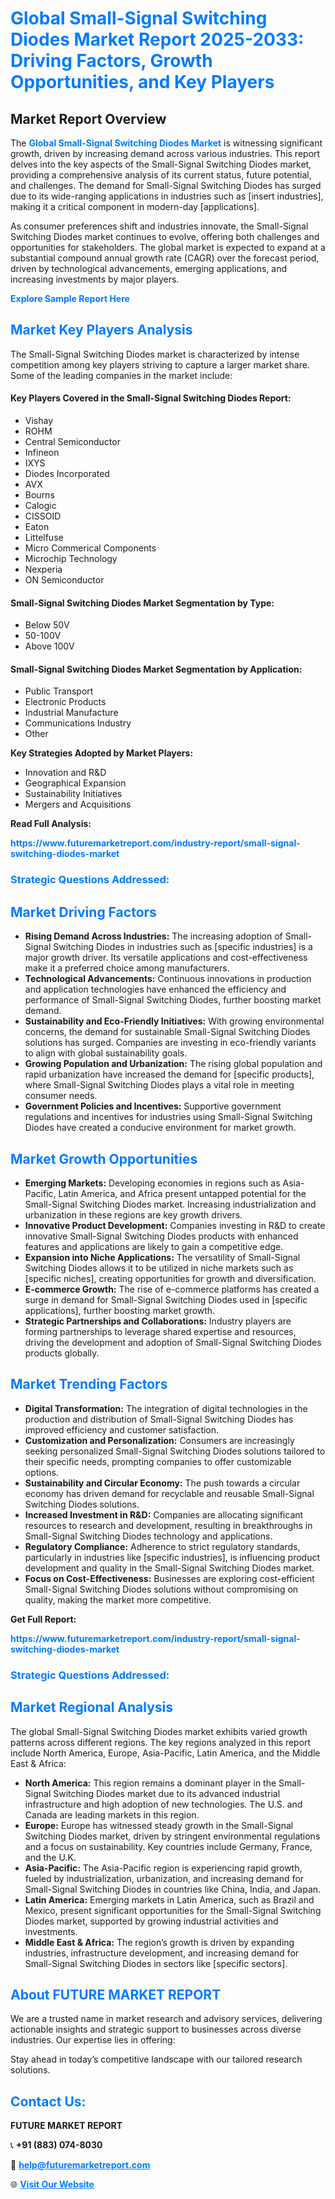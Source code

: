 <h1 style="color: #007BFF;">Global Small-Signal Switching Diodes Market Report 2025-2033: Driving Factors, Growth Opportunities, and Key Players</h1>

<section id="overview">
<h2>Market Report Overview</h2>
<p>The <a href="https://www.futuremarketreport.com/industry-report/small-signal-switching-diodes-market" style="color: #007BFF; text-decoration: none;"><strong>Global Small-Signal Switching Diodes Market</strong></a> is witnessing significant growth, driven by increasing demand across various industries. This report delves into the key aspects of the Small-Signal Switching Diodes market, providing a comprehensive analysis of its current status, future potential, and challenges. The demand for Small-Signal Switching Diodes has surged due to its wide-ranging applications in industries such as [insert industries], making it a critical component in modern-day [applications].</p>
<p>As consumer preferences shift and industries innovate, the Small-Signal Switching Diodes market continues to evolve, offering both challenges and opportunities for stakeholders. The global market is expected to expand at a substantial compound annual growth rate (CAGR) over the forecast period, driven by technological advancements, emerging applications, and increasing investments by major players.</p>
</section>

<section id="overview">
<p><a href="https://www.futuremarketreport.com/request-sample/reportId=52470" style="color: #007BFF; text-decoration: none;"><strong>Explore Sample Report Here</strong></a></p>
</section>

<section id="key-players">
<h2 style="color: #007BFF;">Market Key Players Analysis</h2>
<p>The Small-Signal Switching Diodes market is characterized by intense competition among key players striving to capture a larger market share. Some of the leading companies in the market include:</p>
<h4>Key Players Covered in the Small-Signal Switching Diodes Report:</h4>
<ul><li>Vishay</li><li>ROHM</li><li>Central Semiconductor</li><li>Infineon</li><li>IXYS</li><li>Diodes Incorporated</li><li>AVX</li><li>Bourns</li><li>Calogic</li><li>CISSOID</li><li>Eaton</li><li>Littelfuse</li><li>Micro Commerical Components</li><li>Microchip Technology</li><li>Nexperia</li><li>ON Semiconductor</li></ul>
<h4>Small-Signal Switching Diodes Market Segmentation by Type:</h4>
<ul><li>Below 50V</li><li>50-100V</li><li>Above 100V</li></ul>

<h4>Small-Signal Switching Diodes Market Segmentation by Application:</h4>
<ul><li>Public Transport</li><li>Electronic Products</li><li>Industrial Manufacture</li><li>Communications Industry</li><li>Other</li></ul>
<p><strong>Key Strategies Adopted by Market Players:</strong></p>
<ul>
<li>Innovation and R&D</li>
<li>Geographical Expansion</li>
<li>Sustainability Initiatives</li>
<li>Mergers and Acquisitions</li>
</ul>
</section>

<section>
<p><strong>Read Full Analysis: </strong></p><a href="https://www.futuremarketreport.com/industry-report/small-signal-switching-diodes-market" style="color: #007BFF; text-decoration: none;"><strong>https://www.futuremarketreport.com/industry-report/small-signal-switching-diodes-market</strong></a>
<h3 style="color: #007BFF;">Strategic Questions Addressed:</h3>
</section>

<section id="driving-factors">
<h2 style="color: #007BFF;">Market Driving Factors</h2>
<ul>
<li><strong>Rising Demand Across Industries:</strong> The increasing adoption of Small-Signal Switching Diodes in industries such as [specific industries] is a major growth driver. Its versatile applications and cost-effectiveness make it a preferred choice among manufacturers.</li>
<li><strong>Technological Advancements:</strong> Continuous innovations in production and application technologies have enhanced the efficiency and performance of Small-Signal Switching Diodes, further boosting market demand.</li>
<li><strong>Sustainability and Eco-Friendly Initiatives:</strong> With growing environmental concerns, the demand for sustainable Small-Signal Switching Diodes solutions has surged. Companies are investing in eco-friendly variants to align with global sustainability goals.</li>
<li><strong>Growing Population and Urbanization:</strong> The rising global population and rapid urbanization have increased the demand for [specific products], where Small-Signal Switching Diodes plays a vital role in meeting consumer needs.</li>
<li><strong>Government Policies and Incentives:</strong> Supportive government regulations and incentives for industries using Small-Signal Switching Diodes have created a conducive environment for market growth.</li>
</ul>
</section>

<section id="growth-opportunities">
<h2 style="color: #007BFF;">Market Growth Opportunities</h2>
<ul>
<li><strong>Emerging Markets:</strong> Developing economies in regions such as Asia-Pacific, Latin America, and Africa present untapped potential for the Small-Signal Switching Diodes market. Increasing industrialization and urbanization in these regions are key growth drivers.</li>
<li><strong>Innovative Product Development:</strong> Companies investing in R&D to create innovative Small-Signal Switching Diodes products with enhanced features and applications are likely to gain a competitive edge.</li>
<li><strong>Expansion into Niche Applications:</strong> The versatility of Small-Signal Switching Diodes allows it to be utilized in niche markets such as [specific niches], creating opportunities for growth and diversification.</li>
<li><strong>E-commerce Growth:</strong> The rise of e-commerce platforms has created a surge in demand for Small-Signal Switching Diodes used in [specific applications], further boosting market growth.</li>
<li><strong>Strategic Partnerships and Collaborations:</strong> Industry players are forming partnerships to leverage shared expertise and resources, driving the development and adoption of Small-Signal Switching Diodes products globally.</li>
</ul>
</section>

<section id="trending-factors">
<h2 style="color: #007BFF;">Market Trending Factors</h2>
<ul>
<li><strong>Digital Transformation:</strong> The integration of digital technologies in the production and distribution of Small-Signal Switching Diodes has improved efficiency and customer satisfaction.</li>
<li><strong>Customization and Personalization:</strong> Consumers are increasingly seeking personalized Small-Signal Switching Diodes solutions tailored to their specific needs, prompting companies to offer customizable options.</li>
<li><strong>Sustainability and Circular Economy:</strong> The push towards a circular economy has driven demand for recyclable and reusable Small-Signal Switching Diodes solutions.</li>
<li><strong>Increased Investment in R&D:</strong> Companies are allocating significant resources to research and development, resulting in breakthroughs in Small-Signal Switching Diodes technology and applications.</li>
<li><strong>Regulatory Compliance:</strong> Adherence to strict regulatory standards, particularly in industries like [specific industries], is influencing product development and quality in the Small-Signal Switching Diodes market.</li>
<li><strong>Focus on Cost-Effectiveness:</strong> Businesses are exploring cost-efficient Small-Signal Switching Diodes solutions without compromising on quality, making the market more competitive.</li>
</ul>
</section>

<section>
<p><strong>Get Full Report: </strong></p><a href="https://www.futuremarketreport.com/industry-report/small-signal-switching-diodes-market" style="color: #007BFF; text-decoration: none;"><strong>https://www.futuremarketreport.com/industry-report/small-signal-switching-diodes-market</strong></a>
<h3 style="color: #007BFF;">Strategic Questions Addressed:</h3>
</section>


<section id="regional-analysis">
<h2 style="color: #007BFF;">Market Regional Analysis</h2>
<p>The global Small-Signal Switching Diodes market exhibits varied growth patterns across different regions. The key regions analyzed in this report include North America, Europe, Asia-Pacific, Latin America, and the Middle East & Africa:</p>
<ul>
<li><strong>North America:</strong> This region remains a dominant player in the Small-Signal Switching Diodes market due to its advanced industrial infrastructure and high adoption of new technologies. The U.S. and Canada are leading markets in this region.</li>
<li><strong>Europe:</strong> Europe has witnessed steady growth in the Small-Signal Switching Diodes market, driven by stringent environmental regulations and a focus on sustainability. Key countries include Germany, France, and the U.K.</li>
<li><strong>Asia-Pacific:</strong> The Asia-Pacific region is experiencing rapid growth, fueled by industrialization, urbanization, and increasing demand for Small-Signal Switching Diodes in countries like China, India, and Japan.</li>
<li><strong>Latin America:</strong> Emerging markets in Latin America, such as Brazil and Mexico, present significant opportunities for the Small-Signal Switching Diodes market, supported by growing industrial activities and investments.</li>
<li><strong>Middle East & Africa:</strong> The region’s growth is driven by expanding industries, infrastructure development, and increasing demand for Small-Signal Switching Diodes in sectors like [specific sectors].</li>
</ul>
</section>

<footer>
<h2 style="color: #007BFF;">About FUTURE MARKET REPORT</h2>
<p>We are a trusted name in market research and advisory services, delivering actionable insights and strategic support to businesses across diverse industries. Our expertise lies in offering:</p>

<p>Stay ahead in today’s competitive landscape with our tailored research solutions.</p>

<h2 style="color: #007BFF;">Contact Us:</h2>
<p><strong>FUTURE MARKET REPORT</strong></p>
<p>📞 <strong>+91 (883) 074-8030</strong></p>
<p>📧 <strong><a href="mailto:help@futuremarketreport.com" style="color: #007BFF;">help@futuremarketreport.com</a></strong></p>
<p>🌐 <strong><a href="https://www.futuremarketreport.com/" style="color: #007BFF;">Visit Our Website</a></strong></p>
</footer>